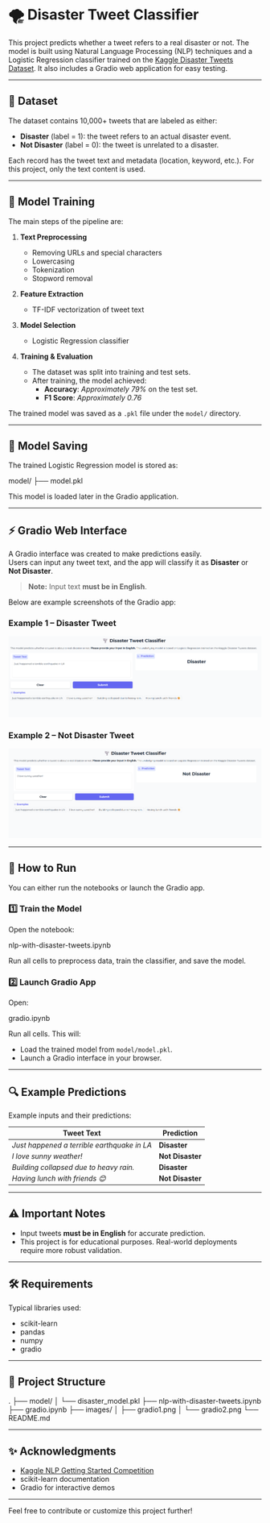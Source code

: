 # 🌪️ Disaster Tweet Classifier

This project predicts whether a tweet refers to a real disaster or not. The model is built using Natural Language Processing (NLP) techniques and a Logistic Regression classifier trained on the [Kaggle Disaster Tweets Dataset](https://www.kaggle.com/c/nlp-getting-started/data). It also includes a Gradio web application for easy testing.

---

## 📝 Dataset

The dataset contains 10,000+ tweets that are labeled as either:

- **Disaster** (label = 1): the tweet refers to an actual disaster event.
- **Not Disaster** (label = 0): the tweet is unrelated to a disaster.

Each record has the tweet text and metadata (location, keyword, etc.). For this project, only the text content is used.

---

## 🧠 Model Training

The main steps of the pipeline are:

1. **Text Preprocessing**
   - Removing URLs and special characters
   - Lowercasing
   - Tokenization
   - Stopword removal

2. **Feature Extraction**
   - TF-IDF vectorization of tweet text

3. **Model Selection**
   - Logistic Regression classifier

4. **Training & Evaluation**
   - The dataset was split into training and test sets.
   - After training, the model achieved:
     - **Accuracy**: *Approximately 79%* on the test set.
     - **F1 Score**: *Approximately 0.76*

The trained model was saved as a `.pkl` file under the `model/` directory.

---

## 💾 Model Saving

The trained Logistic Regression model is stored as:

model/
├── model.pkl

This model is loaded later in the Gradio application.

---

## ⚡ Gradio Web Interface

A Gradio interface was created to make predictions easily.  
Users can input any tweet text, and the app will classify it as **Disaster** or **Not Disaster**.

> **Note:** Input text **must be in English**.

Below are example screenshots of the Gradio app:

### Example 1 – Disaster Tweet

![Disaster Example](img/gradio1.png)

### Example 2 – Not Disaster Tweet

![Not Disaster Example](img/gradio2.png)

---

## 🚀 How to Run

You can either run the notebooks or launch the Gradio app.

### 1️⃣ Train the Model

Open the notebook:

nlp-with-disaster-tweets.ipynb

Run all cells to preprocess data, train the classifier, and save the model.

### 2️⃣ Launch Gradio App

Open:

gradio.ipynb

Run all cells. This will:

- Load the trained model from `model/model.pkl`.
- Launch a Gradio interface in your browser.

---

## 🔍 Example Predictions

Example inputs and their predictions:

| Tweet Text                                      | Prediction     |
|-------------------------------------------------|----------------|
| *Just happened a terrible earthquake in LA*    | **Disaster**   |
| *I love sunny weather!*                        | **Not Disaster** |
| *Building collapsed due to heavy rain.*        | **Disaster**   |
| *Having lunch with friends 😊*                  | **Not Disaster** |

---

## ⚠️ Important Notes

- Input tweets **must be in English** for accurate prediction.
- This project is for educational purposes. Real-world deployments require more robust validation.

---

## 🛠️ Requirements
Typical libraries used:

- scikit-learn
- pandas
- numpy
- gradio

---

## 📂 Project Structure

.
├── model/
│ └── disaster_model.pkl
├── nlp-with-disaster-tweets.ipynb
├── gradio.ipynb
├── images/
│ ├── gradio1.png
│ └── gradio2.png
└── README.md

---

## ✨ Acknowledgments

- [Kaggle NLP Getting Started Competition](https://www.kaggle.com/c/nlp-getting-started)
- scikit-learn documentation
- Gradio for interactive demos

---

Feel free to contribute or customize this project further!
